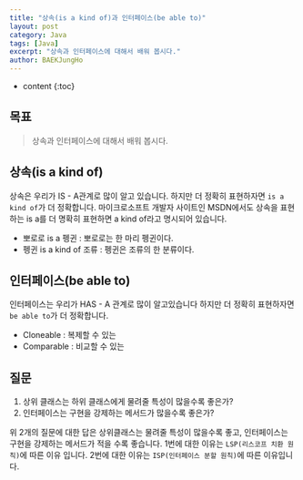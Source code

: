 ```yaml
---
title: "상속(is a kind of)과 인터페이스(be able to)"
layout: post
category: Java
tags: [Java]
excerpt: "상속과 인터페이스에 대해서 배워 봅시다."
author: BAEKJungHo
---
```


* content
{:toc}

## 목표

  > 상속과 인터페이스에 대해서 배워 봅시다.

## 상속(is a kind of)

  상속은 우리가 IS - A관계로 많이 알고 있습니다. 하지만 더 정확히 표현하자면 `is a kind of`가 더 정확합니다.
  마이크로소프트 개발자 사이트인 MSDN에서도 상속을 표현하는 is a를 더 명확히 표현하면 a kind of라고 명시되어 있습니다.

  - 뽀로로 is a 펭귄 : 뽀로로는 한 마리 펭귄이다.
  - 펭귄 is a kind of 조류 : 펭귄은 조류의 한 분류이다.

## 인터페이스(be able to)

  인터페이스는 우리가 HAS - A 관계로 많이 알고있습니다 하지만 더 정확히 표현하자면 `be able to`가 더 정확합니다.

  - Cloneable : 복제할 수 있는
  - Comparable : 비교할 수 있는

## 질문

  1. 상위 클래스는 하위 클래스에게 물려줄 특성이 많을수록 좋은가?
  2. 인터페이스는 구현을 강제하는 메서드가 많을수록 좋은가?

  위 2개의 질문에 대한 답은 상위클래스는 물려줄 특성이 많을수록 좋고, 인터페이스는 구현을 강제하는 메서드가 적을 수록 좋습니다. 1번에 대한 이유는 `LSP(리스코프 치환 원칙)`에 따른 이유 입니다. 2번에 대한 이유는 `ISP(인터페이스 분할 원칙)`에 따른 이유입니다.

